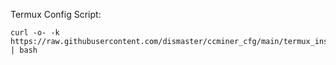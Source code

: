 Termux Config Script:

```
curl -o- -k https://raw.githubusercontent.com/dismaster/ccminer_cfg/main/termux_install.sh | bash
```
